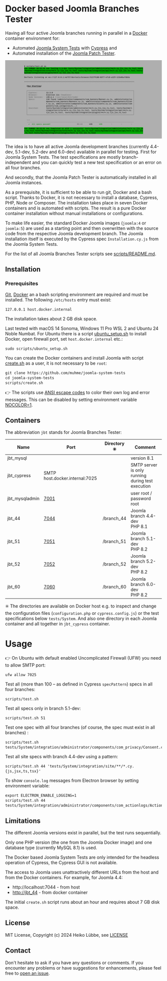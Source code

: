 # Docker based Joomla Branches Tester

Having all four active Joomla branches running in parallel in a [Docker](https://www.docker.com/) container environment for:
* Automated [Joomla System Tests](https://github.com/joomla/joomla-cms/tree/4.4-dev/tests/System) with [Cypress](https://www.cypress.io/) and
* Automated installation of the [Joomla Patch Tester](https://github.com/joomla-extensions/patchtester).

![scripts/test.sh running screen shot](screen-shot.png)

The idea is to have all active Joomla development branches (currently 4.4-dev, 5.1-dev, 5.2-dev and 6.0-dev)
available in parallel for testing. First for Joomla System Tests.
The test specifications are mostly branch-independent
and you can quickly test a new test specification or an error on all four branches.

And secondly, that the Joomla Patch Tester is automatically installed in all Joomla instances.

As a prerequisite, it is sufficient to be able to run git, Docker and a bash script.
Thanks to Docker, it is not necessary to install a database, Cypress, PHP, Node or Composer.
The installation takes place in seven Docker containers and is automated with scripts.
The result is a pure Docker container installation without manual installations or configurations.

To make life easier, the standard Docker Joomla images (`joomla:4` or `joomla:5`) are used as a starting point and
then overwritten with the source code from the respective Joomla development branch.
The Joomla installation itself is executed by the Cypress spec `Installation.cy.js` from the Joomla System Tests.

For the list of all Joomla Branches Tester scripts see [scripts/README.md](scripts/README.md).

## Installation

### Prerequisites

[Git](https://git-scm.com/), [Docker](https://www.docker.com/) an a bash scripting environment are required and must be installed. The following `/etc/hosts` entry must exist:
```
127.0.0.1 host.docker.internal
```

The installation takes about 2 GB disk space.

Last tested with macOS 14 Sonoma, Windows 11 Pro WSL 2 and Ubuntu 24 Noble Numbat. For Ubuntu there is a script
[ubuntu_setup.sh](scripts/ubuntu_setup.sh) to install Docker, open firewall port, set `host.docker.internal` etc.:
```
sudo scripts/ubuntu_setup.sh
```

You can create the Docker containers and install Joomla with script [create.sh](scripts/create.sh) as a user, it is not necessary to be `root`:

```
git clone https://github.com/muhme/joomla-system-tests
cd joomla-system-tests
scripts/create.sh
```

:point_right: The scripts use [ANSI escape codes](https://en.wikipedia.org/wiki/ANSI_escape_code#Colors)
to color their own log and error messages.
This can be disabled by setting environment variable [NOCOLOR=1](https://no-color.org/).

## Containers

The abbreviation `jbt` stands for Joomla Branches Tester:

|Name|Port|Directory :eight_spoked_asterisk: |Comment|
|----|----|----------------------------------|-------|
|jbt_mysql| | | version 8.1 |
|jbt_cypress| SMTP host.docker.internal:7025 | | SMTP server is only running during test execution |
|jbt_mysqladmin|[7001](http://localhost:7001)| | user root / password root |
|jbt_44|[7044](http://localhost:7044)| /branch_44 | Joomla branch 4.4-dev<br />PHP 8.1 |
|jbt_51|[7051](http://localhost:7051)| /branch_51 | Joomla branch 5.1-dev<br />PHP 8.2 |
|jbt_52|[7052](http://localhost:7052)| /branch_52 | Joomla branch 5.2-dev<br />PHP 8.2 |
|jbt_60|[7060](http://localhost:7060)| /branch_60 | Joomla branch 6.0-dev<br />PHP 8.2 |

:eight_spoked_asterisk: The directories are available on Docker host e.g. to inspect and change the configuration
files (`configuration.php` or `cypress.config.js`) or the test specifications below `tests/System`.
And also one directory in each Joomla container and all together in `jbt_cypress` container.

# Usage

:point_right: On Ubuntu with default enabled Uncomplicated Firewall (UFW) you need to allow SMTP port:
```
ufw allow 7025
```

Test all (more than 100 – as defined in Cypress `specPattern`) specs in all four branches:
```
scripts/test.sh
```

Test all specs only in branch 5.1-dev:
```
scripts/test.sh 51
```

Test one spec with all four branches (of course, the spec must exist in all branches) :
```
scripts/test.sh tests/System/integration/administrator/components/com_privacy/Consent.cy.js
```

Test all site specs with branch 4.4-dev using a pattern:
```
scripts/test.sh 44 'tests/System/integration/site/**/*.cy.{js,jsx,ts,tsx}'
```

To show `console.log` messages from Electron browser by setting environment variable: 
```
export ELECTRON_ENABLE_LOGGING=1
scripts/test.sh 44 tests/System/integration/administrator/components/com_actionlogs/Actionlogs.cy.js
```

## Limitations

The different Joomla versions exist in parallel, but the test runs sequentially.

Only one PHP version (the one from the Joomla Docker image) and one database type (currently MySQL 8.1) is used.

The Docker based Joomla System Tests are only intended for the headless operation of Cypress, the Cypress GUI is not available.

The access to Joomla uses unattractively different URLs from the host and from the Docker containers. For example, for Joomla 4.4:
* http://localhost:7044 - from host
* [http://jbt_44](http://jbt_44) - from docker container

The initial `create.sh` script runs about an hour and requires about 7 GB disk space.

## License

MIT License, Copyright (c) 2024 Heiko Lübbe, see [LICENSE](LICENSE)

## Contact

Don't hesitate to ask if you have any questions or comments. If you encounter any problems or have suggestions for enhancements, please feel free to [open an issue](../../issues).
